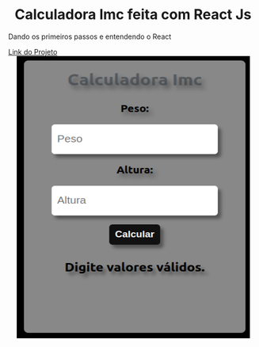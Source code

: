 <h1 align="center">Calculadora Imc feita com React Js</h1>
<p>Dando os primeiros passos e entendendo o React</p>
<a href="https://hugobr72.github.io/Calculador-Imc-Com-React/">Link do Projeto</a>
<div align="center">
<img src="capturadetela.png" width="471" height = "570"  >
</div>